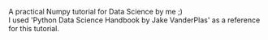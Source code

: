 A practical Numpy tutorial for Data Science by me ;) </br>
I used 'Python Data Science Handbook by Jake VanderPlas' as a reference for this tutorial.

